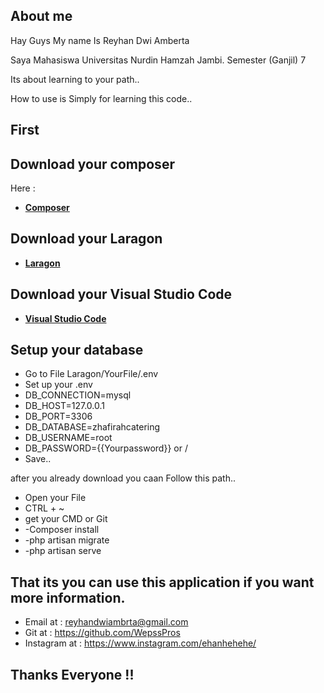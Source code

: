 
## About me
Hay Guys 
My name Is Reyhan Dwi Amberta

Saya Mahasiswa Universitas Nurdin Hamzah Jambi. Semester (Ganjil) 7


Its about learning to your path..

How to use is Simply for learning this code..

## First 

## Download your composer 
Here :
- **[Composer](https://getcomposer.org/download/)**


## Download your Laragon
- **[Laragon](https://laragon.org/)**

## Download your Visual Studio Code
- **[Visual Studio Code](https://code.visualstudio.com/)**


## Setup your database

- Go to File Laragon/YourFile/.env
- Set up your .env
- DB_CONNECTION=mysql
- DB_HOST=127.0.0.1
- DB_PORT=3306
- DB_DATABASE=zhafirahcatering
- DB_USERNAME=root
- DB_PASSWORD={{Yourpassword}} or / 
- Save..


after you already download you caan Follow this path..

- Open your File
- CTRL + ~ 
- get your CMD or Git
-  -Composer install
-  -php artisan migrate
-  -php artisan serve

## That its you can use this application if you want more information.

- Email at : reyhandwiambrta@gmail.com
- Git at : https://github.com/WepssPros
- Instagram at : https://www.instagram.com/ehanhehehe/

## Thanks Everyone !!




